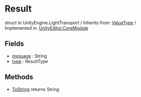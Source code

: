 # Result
struct in UnityEngine.LightTransport
 / Inherits from: <a href="https://docs.unity3d.com/6000.0/Documentation/ScriptReference/ValueType.html" target="_blank">ValueType</a> / Implemented in: <a href="https://docs.unity3d.com/6000.0/Documentation/ScriptReference/UnityEditor.CoreModule.html" target="_blank">UnityEditor.CoreModule</a>
## Fields
- <a href="https://docs.unity3d.com/6000.0/Documentation/ScriptReference/Result-message.html" target="_blank">message</a> : String
- <a href="https://docs.unity3d.com/6000.0/Documentation/ScriptReference/Result-type.html" target="_blank">type</a> : ResultType
## Methods
- <a href="https://docs.unity3d.com/6000.0/Documentation/ScriptReference/Result.ToString.html" target="_blank">ToString</a> returns String
